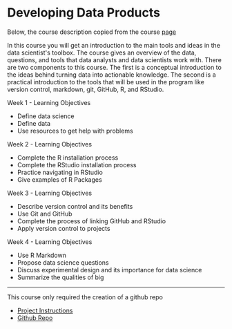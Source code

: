 # Developing Data Products  

Below, the course description copied from the course [page](https://www.coursera.org/learn/data-scientists-tools)

In this course you will get an introduction to the main tools and ideas in the data scientist's toolbox. The course gives an overview of the data, questions, and tools that data analysts and data scientists work with. There are two components to this course. The first is a conceptual introduction to the ideas behind turning data into actionable knowledge. The second is a practical introduction to the tools that will be used in the program like version control, markdown, git, GitHub, R, and RStudio.

Week 1 - Learning Objectives

* Define data science
* Define data
* Use resources to get help with problems

Week 2 - Learning Objectives

* Complete the R installation process
* Complete the RStudio installation process
* Practice navigating in RStudio
* Give examples of R Packages

Week 3 - Learning Objectives

* Describe version control and its benefits
* Use Git and GitHub
* Complete the process of linking GitHub and RStudio
* Apply version control to projects

Week 4 - Learning Objectives

* Use R Markdown
* Propose data science questions
* Discuss experimental design and its importance for data science
* Summarize the qualities of big 

----------------------------------

This course only required the creation of a github repo

- [Project Instructions](https://github.com/ElisaRMA/Coursera-Data-Science-Specialization/blob/main/Data%20Scientist's%20Toolbox/Project.md)
- [Github Repo](https://github.com/ElisaRMA/datasciencecoursera.git)

